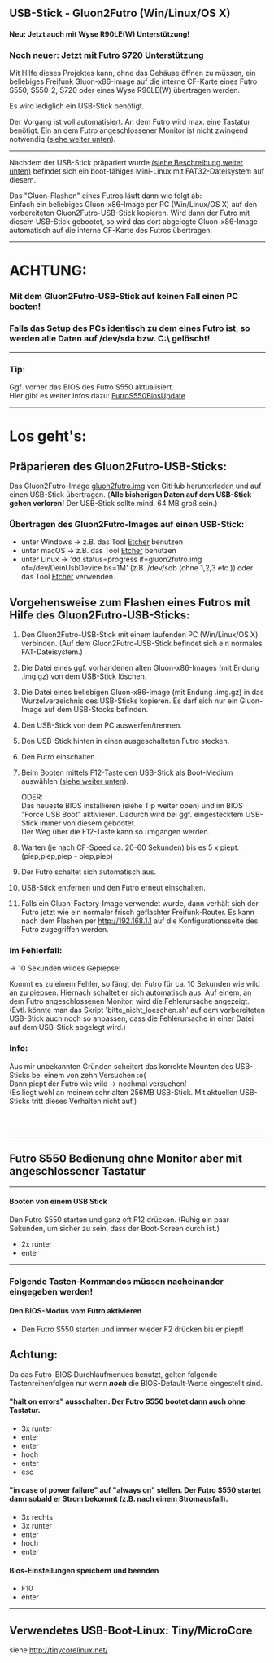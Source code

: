 ## USB-Stick - Gluon2Futro (Win/Linux/OS X)
#### Neu: Jetzt auch mit Wyse R90LE(W) Unterstützung!
### Noch neuer: Jetzt mit Futro S720 Unterstützung
Mit Hilfe dieses Projektes kann, ohne das Gehäuse öffnen zu müssen, ein beliebiges Freifunk Gluon-x86-Image auf die interne CF-Karte eines Futro S550, S550-2, S720 oder eines Wyse R90LE(W) übertragen werden.

Es wird lediglich ein USB-Stick benötigt.

Der Vorgang ist voll automatisiert. An dem Futro wird max. eine Tastatur benötigt. Ein an dem Futro angeschlossener Monitor ist nicht zwingend notwendig ([siehe weiter unten](https://github.com/oszilloskop/Gluon2Futro#futro-s550-bedienung-ohne-monitor-aber-mit-angeschlossener-tastatur)).

---

Nachdem der USB-Stick präpariert wurde [(siehe Beschreibung weiter unten)](https://github.com/oszilloskop/Gluon2Futro#präparieren-des-gluon2futro-usb-sticks) befindet sich ein boot-fähiges Mini-Linux mit FAT32-Dateisystem auf diesem.

Das "Gluon-Flashen" eines Futros läuft dann wie folgt ab:<br>
Einfach ein beliebiges Gluon-x86-Image per PC (Win/Linux/OS X) auf den vorbereiteten Gluon2Futro-USB-Stick kopieren. Wird dann der Futro mit diesem USB-Stick gebootet, so wird das dort abgelegte Gluon-x86-Image automatisch auf die interne CF-Karte des Futros übertragen.

---

# ACHTUNG:
### Mit dem Gluon2Futro-USB-Stick auf keinen Fall einen PC booten!
### Falls das Setup des PCs identisch zu dem eines Futro ist, so werden alle Daten auf /dev/sda bzw. C:\ gelöscht!

---

### Tip:
Ggf. vorher das BIOS des Futro S550 aktualisiert.  
Hier gibt es weiter Infos dazu: [FutroS550BiosUpdate](https://github.com/oszilloskop/FutroS550BiosUpdate)

---
# Los geht's:

## Präparieren des Gluon2Futro-USB-Sticks:  
Das Gluon2Futro-Image [gluon2futro.img](https://raw.githubusercontent.com/oszilloskop/Gluon2Futro/master/gluon2futro.img) von GitHub herunterladen und auf einen USB-Stick übertragen. (**Alle bisherigen Daten auf dem USB-Stick gehen verloren!** Der USB-Stick sollte mind. 64 MB groß sein.)

### Übertragen des Gluon2Futro-Images auf einen USB-Stick:
- unter Windows -> z.B. das Tool [Etcher](https://www.balena.io/etcher/) benutzen
- unter macOS -> z.B. das Tool [Etcher](https://www.balena.io/etcher/) benutzen
- unter Linux -> 'dd status=progress if=gluon2futro.img of=/dev/DeinUsbDevice bs=1M' (z.B. /dev/sdb (ohne 1,2,3 etc.)) oder das Tool [Etcher](https://www.balena.io/etcher/) verwenden.

## Vorgehensweise zum Flashen eines Futros mit Hilfe des Gluon2Futro-USB-Sticks:

1) Den Gluon2Futro-USB-Stick mit einem laufenden PC (Win/Linux/OS X) verbinden. (Auf dem Gluon2Futro-USB-Stick befindet sich ein normales FAT-Dateisystem.)

2) Die Datei eines ggf. vorhandenen alten Gluon-x86-Images (mit Endung .img.gz) von dem USB-Stick löschen.

3) Die Datei eines beliebigen Gluon-x86-Image (mit Endung .img.gz) in das Wurzelverzeichnis des USB-Sticks kopieren. Es darf sich nur ein Gluon-Image auf dem USB-Stocks befinden.

4) Den USB-Stick von dem PC auswerfen/trennen.

5) Den USB-Stick hinten in einen ausgeschalteten Futro stecken.

6) Den Futro einschalten.

7) Beim Booten mittels F12-Taste den USB-Stick als Boot-Medium auswählen ([siehe weiter unten](https://github.com/oszilloskop/Gluon2Futro#futro-s550-bedienung-ohne-monitor-aber-mit-angeschlossener-tastatur)).  

    ODER:  
    Das neueste BIOS installieren (siehe Tip weiter oben)
    und im BIOS "Force USB Boot" aktivieren. Dadurch wird bei ggf. eingestecktem USB-Stick immer von diesem gebootet.  
    Der Weg über die F12-Taste kann so umgangen werden.  

8) Warten (je nach CF-Speed ca. 20-60 Sekunden) bis es 5 x piept.
(piep,piep,piep - piep,piep)

9) Der Futro schaltet sich automatisch aus.

10) USB-Stick entfernen und den Futro erneut einschalten.

11) Falls ein Gluon-Factory-Image verwendet wurde, dann verhält sich der Futro jetzt wie ein normaler frisch geflashter Freifunk-Router. Es kann nach dem Flashen per http://192.168.1.1 auf die Konfigurationsseite des Futro zugegriffen werden.


### Im Fehlerfall:
-> 10 Sekunden wildes Gepiepse!

Kommt es zu einem Fehler, so fängt der Futro für ca. 10 Sekunden wie wild an
zu piepsen. Hiernach schaltet er sich automatisch aus.
Auf einem, an dem Futro angeschlossenen Monitor, wird die Fehlerursache angezeigt.
(Evtl. könnte man das Skript 'bitte_nicht_loeschen.sh' auf dem vorbereiteten USB-Stick auch noch so anpassen, dass die Fehlerursache in einer Datei auf dem USB-Stick abgelegt wird.)

### Info:
Aus mir unbekannten Gründen scheitert das korrekte Mounten des USB-Sticks bei einem von zehn Versuchen :o( <br>
Dann piept der Futro wie wild -> nochmal versuchen!<br> 
(Es liegt wohl an meinem sehr alten 256MB USB-Stick. Mit aktuellen USB-Sticks tritt dieses Verhalten nicht auf.)


<br>
<br>

---
## Futro S550 Bedienung ohne Monitor aber mit angeschlossener Tastatur
---

#### Booten von einem USB Stick
Den Futro S550 starten und ganz oft F12 drücken. (Ruhig ein paar Sekunden, um sicher zu sein, dass der Boot-Screen durch ist.)

- 2x runter
- enter

---

### Folgende Tasten-Kommandos müssen nacheinander eingegeben werden!
#### Den BIOS-Modus vom Futro aktivieren
- Den Futro S550 starten und immer wieder F2 drücken bis er piept!

## Achtung: 
Da das Futro-BIOS Durchlaufmenues benutzt, gelten folgende Tastenreihenfolgen nur wenn ***noch*** die BIOS-Default-Werte eingestellt sind. 


#### "halt on errors" ausschalten. Der Futro S550 bootet dann auch ohne Tastatur.
- 3x runter
- enter
- enter
- hoch
- enter
- esc

#### "in case of power failure" auf "always on" stellen. Der Futro S550 startet dann sobald er Strom bekommt (z.B. nach einem Stromausfall).
- 3x rechts
- 3x runter
- enter
- hoch
- enter

#### Bios-Einstellungen speichern und beenden

- F10
- enter

---

## Verwendetes USB-Boot-Linux: Tiny/MicroCore 
siehe http://tinycorelinux.net/

